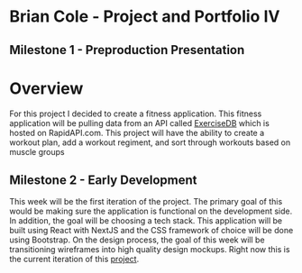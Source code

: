 # Brian Cole - Project and Portfolio IV

## Milestone 1 - Preproduction Presentation

# Overview

For this project I decided to create a fitness application. This fitness application will be pulling data from an API called [ExerciseDB](https://rapidapi.com/justin-WFnsXH_t6/api/exercisedb/) which is hosted on RapidAPI.com. This project will have the ability to create a workout plan, add a workout regiment, and sort through workouts based on muscle groups

## Milestone 2 - Early Development

This week will be the first iteration of the project. The primary goal of this would be making sure the application is functional on the development side. In addition, the goal will be choosing a tech stack. This application will be built using React with NextJS and the CSS framework of choice will be done using Bootstrap. On the design process, the goal of this week will be transitioning wireframes into high quality design mockups. Right now this is the current iteration of this [project](https://xd.adobe.com/view/4ff8a799-a854-4bf4-9b67-6a127f7d8a20-1aab/).
